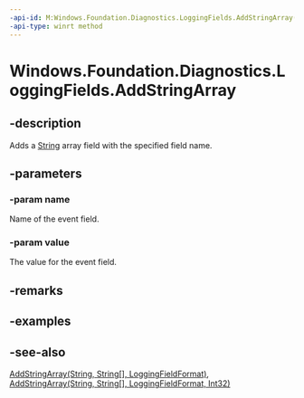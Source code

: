```yaml
---
-api-id: M:Windows.Foundation.Diagnostics.LoggingFields.AddStringArray(System.String,System.String[])
-api-type: winrt method
---
```


<!-- Method syntax
public void AddStringArray(System.String name, System.String[] value)
-->

# Windows.Foundation.Diagnostics.LoggingFields.AddStringArray

## -description
Adds a [String](/dotnet/api/system.string?view=dotnet-uwp-10.0&preserve-view=true) array field with the specified field name.

## -parameters
### -param name
Name of the event field.

### -param value
The value for the event field.

## -remarks

## -examples

## -see-also
[AddStringArray(String, String\[\], LoggingFieldFormat)](/uwp/api/windows.foundation.diagnostics.loggingfields.addstringarray#windows-foundation-diagnostics-loggingfields-addstringarray(system-string-system-string())), [AddStringArray(String, String\[\], LoggingFieldFormat, Int32)](/uwp/api/windows.foundation.diagnostics.loggingfields.addstringarray#windows-foundation-diagnostics-loggingfields-addstringarray(system-string-system-string()-windows-foundation-diagnostics-loggingfieldformat-system-int32))